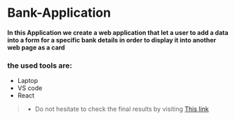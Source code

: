 # Bank-Application

#### In this Application we create a web application that let a user to add a data into a form for a specific bank details in order to display it into another web page as a card

### the used tools are:

+ Laptop
+ VS code
+ React

>* Do not hesitate to check the final results by visiting [This link](https://bank2024.netlify.app/)
